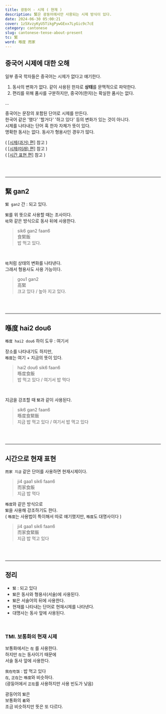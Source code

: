 ```yaml
---
title: 광둥어 - 시제 ( 현재 )
description: 緊은 광둥어에서만 사용되는 시제 방식이 있다.
date: 2024-06-30 05:00:21
cover: 1z5XvzyKyU5TikgPywGExx7LyGic9c7cE
category: cantonese
slug: cantonese-tense-about-present
tc: 緊
word: 喺度 而家
---
```


## 중국어 시제에 대한 오해

일부 중국 학자들은 중국어는 시제가 없다고 얘기한다.

1. 동사의 변화가 없다. 같이 사용된 한자로 **상태**를 문맥적으로 파악한다.
2. 편리를 위해 품사를 구분하지만, 중국어(한자)는 확실한 품사는 없다.

...

중국어는 문장의 포함된 단어로 시제를 만든다.  
한국어 같은 '했다' '할거다' '하고 있다' 등의 변화가 있는 것이 아니다.  
시제를 나타내는 단어 혹 한자 자체가 뜻이 있다.  
명확한 동사는 없다. 동사가 형용사인 경우가 많다.

( [[시제(과거) 편]](/blog/cantonese-tense-about-pass) 참고 )  
( [[시제(미래) 편]](/blog/cantonese-tense-about-future) 참고 )  
( [[시간 표현 편]](/blog/cantonese-tense-about-time-and-date) 참고 )

<br/><br/><hr/>

## 緊 gan2

`緊 gan2` 간 : 되고 있다.

`緊`를 위 뜻으로 사용할 때는 조사이다.  
`咗`와 같은 방식으로 동사 뒤에 사용한다.

> sik6 gan2 faan6  
> 食緊飯  
> 밥 먹고 있다.

<br/>

`咗`처럼 상태의 변화를 나타낸다.  
그래서 형용사도 사용 가능이다.

> gou1 gan2  
> 高緊  
> 크고 있다 / 높아 지고 있다.

<br/><br/><hr/>

## 喺度 hai2 dou6

`喺度 hai2 dou6` 하이 도우 : 여기서

장소를 나타내기도 하지만,  
`喺度`는 여기 + 지금의 뜻이 있다.

> hai2 dou6 sik6 faan6  
> 喺度食飯  
> 밥 먹고 있다 / 여기서 밥 먹다

<br/>

지금을 강조할 때 `緊`과 같이 사용된다.

> sik6 gan2 faan6  
> 喺度食緊飯  
> 지금 밥 먹고 있다 / 여기서 밥 먹고 있다

<br/><br/><hr/>

## 시간으로 현재 표현

`而家 지금` 같은 단어를 사용하면 현재시제이다.

> ji4 gaa1 sik6 faan6  
> 而家食飯  
> 지금 밥 먹다

`喺度`와 같은 방식으로  
`緊`을 사용해 강조하기도 한다.  
( `喺度`는 사용법이 특이해서 따로 얘기했지만, `喺度`도 대명사이다 )

> ji4 gaa1 sik6 faan6  
> 而家食緊飯  
> 지금 밥 먹고 있다

<br/><br/><hr/>

## 정리

- `緊` : 되고 있다
- `緊`은 동사와 형용사(서술)에 사용된다.
- `緊`은 서술어의 뒤에 사용한다.
- 현재를 나타내는 단어로 현재시제를 나타낸다.
- 대명사는 동사 앞에 사용된다.

<br/>

### TMI. 보통화의 현재 시제

보통화에서는 `在` 를 사용한다.  
하지만 `在`는 동사이기 때문에  
서술 동사 앞에 사용한다.

`我在吃饭` : 밥 먹고 있다  
`在`, `正在`는 `喺度`와 비슷하다.  
(광둥어에서 `正在`를 사용하지만 사용 빈도가 낮음)

광둥어의 `緊`은  
보통화의 `着`와  
조금 비슷하지만 뜻은 또 다르다.
